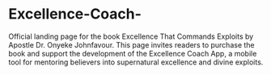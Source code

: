 # Excellence-Coach-
Official landing page for the book Excellence That Commands Exploits by Apostle Dr. Onyeke Johnfavour. This page invites readers to purchase the book and support the development of the Excellence Coach App, a mobile tool for mentoring believers into supernatural excellence and divine exploits.
